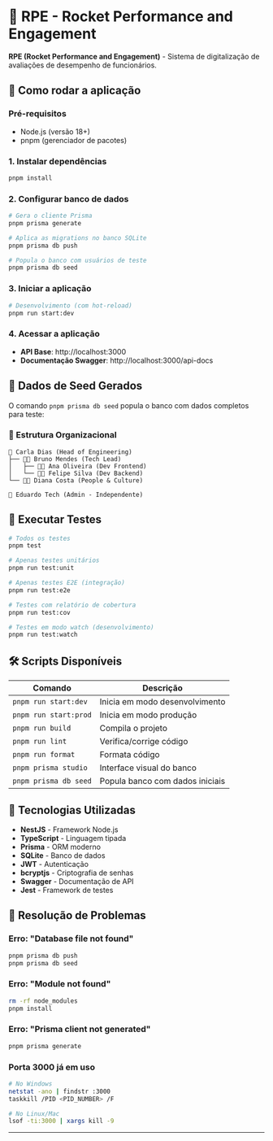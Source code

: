 # 🚀 RPE - Rocket Performance and Engagement

**RPE (Rocket Performance and Engagement)** - Sistema de digitalização de avaliações de desempenho de funcionários.

## 🚀 **Como rodar a aplicação**

### **Pré-requisitos**
- Node.js (versão 18+)
- pnpm (gerenciador de pacotes)

### **1. Instalar dependências**
```bash
pnpm install
```

### **2. Configurar banco de dados**
```bash
# Gera o cliente Prisma
pnpm prisma generate

# Aplica as migrations no banco SQLite
pnpm prisma db push

# Popula o banco com usuários de teste
pnpm prisma db seed
```

### **3. Iniciar a aplicação**
```bash
# Desenvolvimento (com hot-reload)
pnpm run start:dev
```

### **4. Acessar a aplicação**
- **API Base**: http://localhost:3000
- **Documentação Swagger**: http://localhost:3000/api-docs

## 🌱 **Dados de Seed Gerados**

O comando `pnpm prisma db seed` popula o banco com dados completos para teste:

### **🏢 Estrutura Organizacional**
```
👑 Carla Dias (Head of Engineering)
├── 👨‍💼 Bruno Mendes (Tech Lead)
│   ├── 👩‍💻 Ana Oliveira (Dev Frontend)
│   └── 👨‍💻 Felipe Silva (Dev Backend)
└── 👩‍💼 Diana Costa (People & Culture)

🔧 Eduardo Tech (Admin - Independente)
```

## 🧪 **Executar Testes**

```bash
# Todos os testes
pnpm test

# Apenas testes unitários
pnpm run test:unit

# Apenas testes E2E (integração)
pnpm run test:e2e

# Testes com relatório de cobertura
pnpm run test:cov

# Testes em modo watch (desenvolvimento)
pnpm run test:watch
```

## 🛠️ **Scripts Disponíveis**

| Comando | Descrição |
|---------|-----------|
| `pnpm run start:dev` | Inicia em modo desenvolvimento |
| `pnpm run start:prod` | Inicia em modo produção |
| `pnpm run build` | Compila o projeto |
| `pnpm run lint` | Verifica/corrige código |
| `pnpm run format` | Formata código |
| `pnpm prisma studio` | Interface visual do banco |
| `pnpm prisma db seed` | Popula banco com dados iniciais |

## 🔧 **Tecnologias Utilizadas**

- **NestJS** - Framework Node.js
- **TypeScript** - Linguagem tipada
- **Prisma** - ORM moderno
- **SQLite** - Banco de dados
- **JWT** - Autenticação
- **bcryptjs** - Criptografia de senhas
- **Swagger** - Documentação de API
- **Jest** - Framework de testes

## 🚨 **Resolução de Problemas**

### **Erro: "Database file not found"**
```bash
pnpm prisma db push
pnpm prisma db seed
```

### **Erro: "Module not found"**
```bash
rm -rf node_modules
pnpm install
```

### **Erro: "Prisma client not generated"**
```bash
pnpm prisma generate
```

### **Porta 3000 já em uso**
```bash
# No Windows
netstat -ano | findstr :3000
taskkill /PID <PID_NUMBER> /F

# No Linux/Mac
lsof -ti:3000 | xargs kill -9
```
---
